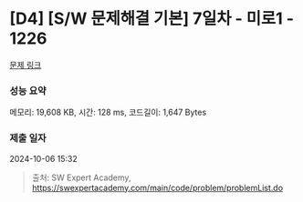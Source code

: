 # [D4] [S/W 문제해결 기본] 7일차 - 미로1 - 1226 

[문제 링크](https://swexpertacademy.com/main/code/problem/problemDetail.do?contestProbId=AV14vXUqAGMCFAYD) 

### 성능 요약

메모리: 19,608 KB, 시간: 128 ms, 코드길이: 1,647 Bytes

### 제출 일자

2024-10-06 15:32



> 출처: SW Expert Academy, https://swexpertacademy.com/main/code/problem/problemList.do